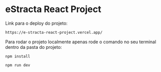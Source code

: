 # eStracta React Project

Link para o deploy do projeto:
```
https://e-stracta-react-project.vercel.app/
```

Para rodar o projeto localmente apenas rode o comando no seu terminal dentro da pasta do projeto:
```
npm install
```
```
npm run dev
```

